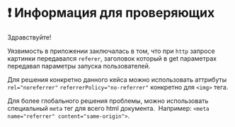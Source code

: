 # ❗ Информация для проверяющих

Здравствуйте!<br/>

Уязвимость в приложении заключалась в том, что при ```http``` запросе картинки передавался ```referer```, заголовок который в get параметрах передавал параметры запуска пользователей.<br/>

Для решения конкретно данного кейса можно использовать аттрибуты ```rel="noreferrer"``` ```referrerPolicy="no-referrer"``` конкретно для ```<img>``` тега. <br/>

Для более глобального решения проблемы, можно использовать специальный ```meta``` тег для всего html документа.  Например:  ```<meta name="referrer" content="same-origin">```.
